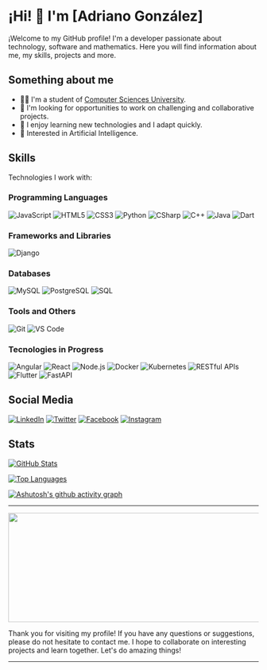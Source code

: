 <!-- Encabezado -->
# ¡Hi! 👋 I'm [Adriano González]

¡Welcome to my GitHub profile! I'm a developer passionate about technology, software and mathematics. Here you will find information about me, my skills, projects and more.

## Something about me

- 👨‍🎓 I'm a student of [Computer Sciences University](https://www.uci.cu/).
- 💼 I'm looking for opportunities to work on challenging and collaborative projects.
- 💬 I enjoy learning new technologies and I adapt quickly.
- 🧠 Interested in Artificial Intelligence.

## Skills

Technologies I work with:

### Programming Languages

![JavaScript](https://img.shields.io/badge/-JavaScript-F7DF1E?logo=javascript&logoColor=white&style=for-the-badge)
![HTML5](https://img.shields.io/badge/-HTML5-E34F26?logo=html5&logoColor=white&style=for-the-badge)
![CSS3](https://img.shields.io/badge/-CSS3-1572B6?logo=css3&logoColor=white&style=for-the-badge)
![Python](https://img.shields.io/badge/-Python-3776AB?logo=python&logoColor=white&style=for-the-badge)
![CSharp](https://img.shields.io/badge/-CSharp-3776AB?logo=csharp&logoColor=white&style=for-the-badge)
![C++](https://img.shields.io/badge/-Cpp-3776AB?logo=cpp&logoColor=white&style=for-the-badge)
![Java](https://img.shields.io/badge/-Java-3776AB?logo=java&logoColor=white&style=for-the-badge)
![Dart](https://img.shields.io/badge/-Dart-3776AB?logo=dart&logoColor=white&style=for-the-badge)

### Frameworks and Libraries
![Django](https://img.shields.io/badge/-Django-3776AB?logo=django&logoColor=white&style=for-the-badge)

### Databases

![MySQL](https://img.shields.io/badge/-MySQL-4479A1?logo=mysql&logoColor=white&style=for-the-badge)
![PostgreSQL](https://img.shields.io/badge/-PostgreSQL-336791?logo=postgresql&logoColor=white&style=for-the-badge)
![SQL](https://img.shields.io/badge/-SQL-336791?logo=sql&logoColor=white&style=for-the-badge)

### Tools and Others

![Git](https://img.shields.io/badge/-Git-F05032?logo=git&logoColor=white&style=for-the-badge)
![VS Code](https://img.shields.io/badge/-VS_Code-007ACC?logo=visual-studio-code&logoColor=white&style=for-the-badge)

### Tecnologies in Progress
![Angular](https://img.shields.io/badge/-Angular-DD0031?logo=angular&logoColor=white&style=for-the-badge)
![React](https://img.shields.io/badge/-React-61DAFB?logo=react&logoColor=white&style=for-the-badge)
![Node.js](https://img.shields.io/badge/-Node.js-339933?logo=node.js&logoColor=white&style=for-the-badge)
![Docker](https://img.shields.io/badge/-Docker-2496ED?logo=docker&logoColor=white&style=for-the-badge)
![Kubernetes](https://img.shields.io/badge/-Kubernetes-3776AB?logo=kubernetes&logoColor=white&style=for-the-badge)
![RESTful APIs](https://img.shields.io/badge/-RESTFUL_APIs-000000?style=for-the-badge)
![Flutter](https://img.shields.io/badge/-Flutter-3776AB?logo=flutter&logoColor=white&style=for-the-badge)
![FastAPI](https://img.shields.io/badge/-FastAPI-3776AB?logo=fastapi&logoColor=white&style=for-the-badge)

## Social Media

[![LinkedIn](https://img.shields.io/badge/-LinkedIn-0077B5?logo=linkedin&logoColor=white&style=for-the-badge)]([enlace-a-tu-linkedin](https://www.linkedin.com/in/adriano-gonzalez-reyes-093882298/))
[![Twitter](https://img.shields.io/badge/-Twitter-1DA1F2?logo=twitter&logoColor=white&style=for-the-badge)]([enlace-a-tu-twitter](https://twitter.com/AdrianoR52440/))
[![Facebook](https://img.shields.io/badge/-Facebook-1DA1F2?logo=facebook&logoColor=white&style=for-the-badge)]([enlace-a-tu-facebook](https://www.facebook.com/adriano.gonzalez.5220665))
[![Instagram](https://img.shields.io/badge/-Instagram-1DA1F2?logo=instagram&logoColor=white&style=for-the-badge)]([enlace-a-tu-instagram](https://www.instagram.com/adrigr_55/))


## Stats

[![GitHub Stats](https://github-readme-stats.vercel.app/api?username=AGR55&show_icons=true&theme=github-compact)](https://github.com/AGR55)

[![Top Languages](https://github-readme-stats.vercel.app/api/top-langs/?username=AGR55&layout=compact&theme=github-compact)](https://github.com/AGR55)

[![Ashutosh's github activity graph](https://github-readme-activity-graph.vercel.app/graph?username=AGR55&theme=github-compact)](https://github.com/ashutosh00710/github-readme-activity-graph)

---

<p align="center">
  <img width="800" height="220" src="https://streak-stats.demolab.com?user=AGR55&theme=highcontrast&hide_border=true&border_radius=5&card_width=800">
</p>


Thank you for visiting my profile! If you have any questions or suggestions, please do not hesitate to contact me. I hope to collaborate on interesting projects and learn together. Let's do amazing things!

---
